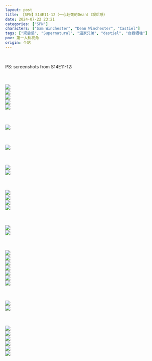 ```yaml
---
layout: post
title: 【SPN】S14E11-12（一心赴死的Dean）（观后感）
date: 2024-07-22 23:21
categories: ["SPN"]
characters: ["Sam Winchester", "Dean Winchester", "Castiel"]
tags: ["观后感", "Supernatural", "温家兄弟", "destiel", "自我牺牲"]
pov: 第一人称视角
origin: 个站
---
```


<br>

PS: screenshots from S14E11-12:

<br><br>
![](https://raw.githubusercontent.com/junesirius/junesirius.github.io/master/assets/images/SPN/S14/2024-07-22-SPN-1411-1.jpg)
<br>
![](https://raw.githubusercontent.com/junesirius/junesirius.github.io/master/assets/images/SPN/S14/2024-07-22-SPN-1411-2.jpg)
<br>
![](https://raw.githubusercontent.com/junesirius/junesirius.github.io/master/assets/images/SPN/S14/2024-07-22-SPN-1411-3.jpg)
<br>
![](https://raw.githubusercontent.com/junesirius/junesirius.github.io/master/assets/images/SPN/S14/2024-07-22-SPN-1411-4.jpg)
<br>
![](https://raw.githubusercontent.com/junesirius/junesirius.github.io/master/assets/images/SPN/S14/2024-07-22-SPN-1411-5.jpg)
<br>

<br><br>
![](https://raw.githubusercontent.com/junesirius/junesirius.github.io/master/assets/images/SPN/S14/2024-07-22-SPN-1411-6.jpg)
<br>

<br><br>
![](https://raw.githubusercontent.com/junesirius/junesirius.github.io/master/assets/images/SPN/S14/2024-07-22-SPN-1412-1.jpg)
<br>

<br><br>
![](https://raw.githubusercontent.com/junesirius/junesirius.github.io/master/assets/images/SPN/S14/2024-07-22-SPN-1412-2.jpg)
<br>
![](https://raw.githubusercontent.com/junesirius/junesirius.github.io/master/assets/images/SPN/S14/2024-07-22-SPN-1412-3.jpg)
<br>

<br><br>
![](https://raw.githubusercontent.com/junesirius/junesirius.github.io/master/assets/images/SPN/S14/2024-07-22-SPN-1412-4.jpg)
<br>
![](https://raw.githubusercontent.com/junesirius/junesirius.github.io/master/assets/images/SPN/S14/2024-07-22-SPN-1412-5.jpg)
<br>
![](https://raw.githubusercontent.com/junesirius/junesirius.github.io/master/assets/images/SPN/S14/2024-07-22-SPN-1412-6.jpg)
<br>
![](https://raw.githubusercontent.com/junesirius/junesirius.github.io/master/assets/images/SPN/S14/2024-07-22-SPN-1412-7.jpg)
<br>

<br><br>
![](https://raw.githubusercontent.com/junesirius/junesirius.github.io/master/assets/images/SPN/S14/2024-07-22-SPN-1412-8.jpg)
<br>
![](https://raw.githubusercontent.com/junesirius/junesirius.github.io/master/assets/images/SPN/S14/2024-07-22-SPN-1412-9.jpg)
<br>

<br><br>
![](https://raw.githubusercontent.com/junesirius/junesirius.github.io/master/assets/images/SPN/S14/2024-07-22-SPN-1412-10.jpg)
<br>
![](https://raw.githubusercontent.com/junesirius/junesirius.github.io/master/assets/images/SPN/S14/2024-07-22-SPN-1412-11.jpg)
<br>
![](https://raw.githubusercontent.com/junesirius/junesirius.github.io/master/assets/images/SPN/S14/2024-07-22-SPN-1412-12.jpg)
<br>
![](https://raw.githubusercontent.com/junesirius/junesirius.github.io/master/assets/images/SPN/S14/2024-07-22-SPN-1412-13.jpg)
<br>
![](https://raw.githubusercontent.com/junesirius/junesirius.github.io/master/assets/images/SPN/S14/2024-07-22-SPN-1412-14.jpg)
<br>
![](https://raw.githubusercontent.com/junesirius/junesirius.github.io/master/assets/images/SPN/S14/2024-07-22-SPN-1412-15.jpg)
<br>
![](https://raw.githubusercontent.com/junesirius/junesirius.github.io/master/assets/images/SPN/S14/2024-07-22-SPN-1412-16.jpg)
<br>

<br><br>
![](https://raw.githubusercontent.com/junesirius/junesirius.github.io/master/assets/images/SPN/S14/2024-07-22-SPN-1412-17.jpg)
<br>
![](https://raw.githubusercontent.com/junesirius/junesirius.github.io/master/assets/images/SPN/S14/2024-07-22-SPN-1412-18.jpg)
<br>

<br><br>
![](https://raw.githubusercontent.com/junesirius/junesirius.github.io/master/assets/images/SPN/S14/2024-07-22-SPN-1412-19.jpg)
<br>
![](https://raw.githubusercontent.com/junesirius/junesirius.github.io/master/assets/images/SPN/S14/2024-07-22-SPN-1412-20.jpg)
<br>
![](https://raw.githubusercontent.com/junesirius/junesirius.github.io/master/assets/images/SPN/S14/2024-07-22-SPN-1412-21.jpg)
<br>
![](https://raw.githubusercontent.com/junesirius/junesirius.github.io/master/assets/images/SPN/S14/2024-07-22-SPN-1412-22.jpg)
<br>
![](https://raw.githubusercontent.com/junesirius/junesirius.github.io/master/assets/images/SPN/S14/2024-07-22-SPN-1412-23.jpg)
<br>
![](https://raw.githubusercontent.com/junesirius/junesirius.github.io/master/assets/images/SPN/S14/2024-07-22-SPN-1412-24.jpg)
<br>
